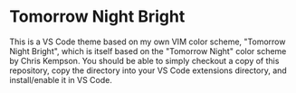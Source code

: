 # Tomorrow Night Bright

This is a VS Code theme based on my own VIM color scheme, "Tomorrow Night Bright", which is itself based on the "Tomorrow Night" color scheme by Chris Kempson. You should be able to simply checkout a copy of this repository, copy the directory into your VS Code extensions directory, and install/enable it in VS Code.
